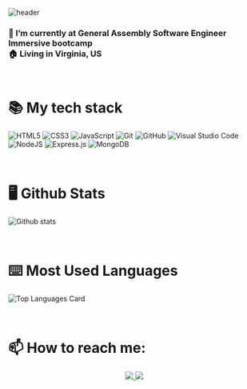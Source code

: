 
![header](https://capsule-render.vercel.app/api?type=waving&color=auto&height=300&section=header&text=Hello,%20I'm%20Lisa%20Hong&fontColor=ffffff&fontSize=90)

<h3>
🌱 I’m currently at General Assembly Software Engineer Immersive bootcamp <br/>
🏠 Living in Virginia, US
</h3>

<br />
<h1>📚 My tech stack </h1>

![HTML5](https://img.shields.io/badge/html5-%23E34F26.svg?style=for-the-badge&logo=html5&logoColor=white) ![CSS3](https://img.shields.io/badge/css-%231572B6.svg?style=for-the-badge&logo=css3&logoColor=white) ![JavaScript](https://img.shields.io/badge/javascript-%23323330.svg?style=for-the-badge&logo=javascript&logoColor=%23F7DF1E) ![Git](https://img.shields.io/badge/git-%23F05033.svg?style=for-the-badge&logo=git&logoColor=white) ![GitHub](https://img.shields.io/badge/github-%23121011.svg?style=for-the-badge&logo=github&logoColor=white) ![Visual Studio Code](https://img.shields.io/badge/Visual%20Studio%20Code-0078d7.svg?style=for-the-badge&logo=visual-studio-code&logoColor=white) ![NodeJS](https://img.shields.io/badge/node.js-6DA55F?style=for-the-badge&logo=node.js&logoColor=white) 	![Express.js](https://img.shields.io/badge/express.js-%23404d59.svg?style=for-the-badge&logo=express&logoColor=%2361DAFB) ![MongoDB](https://img.shields.io/badge/MongoDB-%234ea94b.svg?style=for-the-badge&logo=mongodb&logoColor=white)

<br />
<h1>🖥 Github Stats</h1>
  
![Github stats](https://github-readme-stats.vercel.app/api?username=LisaHyunjoo&theme=highcontrast&show_icons=true&count_private=true)
  
  
<br />
<h1>⌨️ Most Used Languages</h1>
  
![Top Languages Card](https://github-readme-stats.vercel.app/api/top-langs/?username=LisaHyunjoo&theme=highcontrast&show_icons=true&count_private=true)
  

<br />
<h1>📫 How to reach me: </h1>

<p align="center">
  <a href="mailto:lisahongofficial@gmail.com">
    <img src="https://img.shields.io/badge/Gmail-D14836?style=for-the-badge&logo=gmail&logoColor=white&link=mailto:lisahongofficial@gmail.com" target="_blank"/>
  </a>
  <a href="https://www.linkedin.com/in/lisahyunjoohong/" >
    <img src="https://img.shields.io/badge/linkedin-%230077B5.svg?style=for-the-badge&logo=linkedin&logoColor=white" target="_blank"/>
  </a>
</p>
